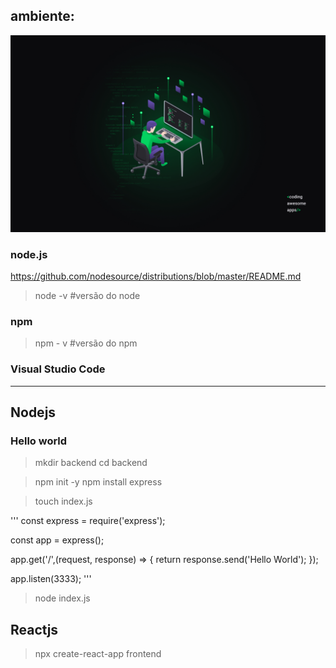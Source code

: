 ## ambiente:

<p align="center">
	<img src="omniStack11.jpg">
</p>

### node.js
https://github.com/nodesource/distributions/blob/master/README.md

> node -v #versão do node

### npm

> npm - v #versão do npm

### Visual Studio Code

----

## Nodejs

### Hello world
> mkdir backend
> cd backend

> npm init -y
> npm install express

> touch index.js

'''
const express = require('express');

const app = express();

app.get('/',(request, response) => {
	return response.send('Hello World');
});

app.listen(3333);
'''

> node index.js

## Reactjs
> npx create-react-app frontend